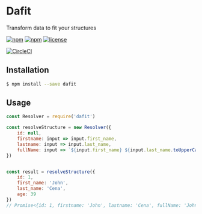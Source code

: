 # Dafit

Transform data to fit your structures


[![npm](https://img.shields.io/npm/v/dafit.svg?style=flat-square)](https://www.npmjs.com/package/dafit)
[![npm](https://img.shields.io/npm/dm/dafit.svg?style=flat-square)](https://www.npmjs.com/package/dafit)
[![license](https://img.shields.io/github/license/alexandrebodin/dafit.svg?style=flat-square)](https://opensource.org/licenses/MIT)

[![CircleCI](https://img.shields.io/circleci/project/alexandrebodin/dafit.svg?style=flat-square)](https://circleci.com/gh/alexandrebodin/dafit)

## Installation

```bash
$ npm install --save dafit
```

## Usage

```javascript
const Resolver = require('dafit')

const resolveStructure = new Resolver({
    id: null,
    firstname: input => input.first_name,
    lastname: input => input.last_name,
    fullName: input => `${input.first_name} ${input.last_name.toUpperCase()}`
})


const result = resolveStructure({
    id: 1,
    first_name: 'John',
    last_name: 'Cena',
    age: 39
}) 
// Promise<{id: 1, firstname: 'John', lastname: 'Cena', fullName: 'John CENA'}>
```